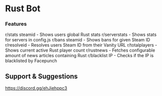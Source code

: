 # Rust Bot

### Features
r/stats steamid - Shows users global Rust stats
r/serverstats - Shows stats for servers in config.js
r/bans steamid - Shows bans for given Steam ID
r/resolveid - Resolves users Steam ID from their Vanity URL
r/totalplayers - Shows current active Rust player count
r/rustnews - Fetches configurable amount of news articles containing Rust
r/blacklist IP - Checks if the IP is blacklisted by Facepunch

##  Support & Suggestions

https://discord.gg/ehJjehppc3